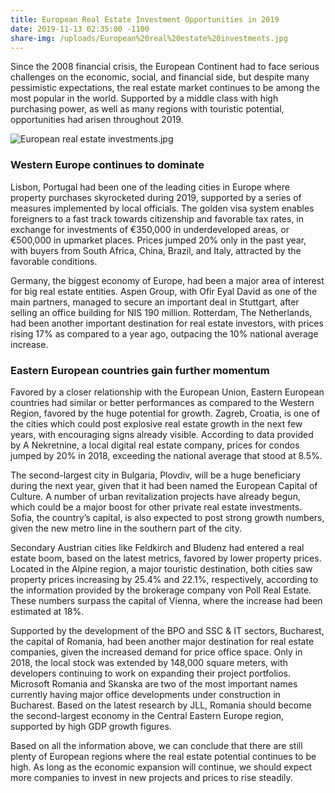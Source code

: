 ```yaml
---
title: European Real Estate Investment Opportunities in 2019
date: 2019-11-13 02:35:00 -1100
share-img: /uploads/European%20real%20estate%20investments.jpg
---
```


Since the 2008 financial crisis, the European Continent had to face serious challenges on the economic, social, and financial side, but despite many pessimistic expectations, the real estate market continues to be among the most popular in the world. Supported by a middle class with high purchasing power, as well as many regions with touristic potential, opportunities had arisen throughout 2019.

![European real estate investments.jpg](/uploads/European%20real%20estate%20investments.jpg)

### Western Europe continues to dominate

Lisbon, Portugal had been one of the leading cities in Europe where property purchases skyrocketed during 2019, supported by a series of measures implemented by local officials. The golden visa system enables foreigners to a fast track towards citizenship and favorable tax rates, in exchange for investments of €350,000 in underdeveloped areas, or €500,000 in upmarket places. Prices jumped 20% only in the past year, with buyers from South Africa, China, Brazil, and Italy, attracted by the favorable conditions.

Germany, the biggest economy of Europe, had been a major area of interest for big real estate entities. Aspen Group, with Ofir Eyal David as one of the main partners, managed to secure an important deal in Stuttgart, after selling an office building for NIS 190 million. Rotterdam, The Netherlands, had been another important destination for real estate investors, with prices rising 17% as compared to a year ago, outpacing the 10% national average increase.

### Eastern European countries gain further momentum

Favored by a closer relationship with the European Union, Eastern European countries had similar or better performances as compared to the Western Region, favored by the huge potential for growth. Zagreb, Croatia, is one of the cities which could post explosive real estate growth in the next few years, with encouraging signs already visible. According to data provided by A Nekretnine, a local digital real estate company, prices for condos jumped by 20% in 2018, exceeding the national average that stood at 8.5%.

The second-largest city in Bulgaria, Plovdiv, will be a huge beneficiary during the next year, given that it had been named the European Capital of Culture. A number of urban revitalization projects have already begun, which could be a major boost for other private real estate investments. Sofia, the country’s capital, is also expected to post strong growth numbers, given the new metro line in the southern part of the city.

Secondary Austrian cities like Feldkirch and Bludenz had entered a real estate boom, based on the latest metrics, favored by lower property prices. Located in the Alpine region, a major touristic destination, both cities saw property prices increasing by 25.4% and 22.1%, respectively, according to the information provided by the brokerage company von Poll Real Estate. These numbers surpass the capital of Vienna, where the increase had been estimated at 18%. 

Supported by the development of the BPO and SSC & IT sectors, Bucharest, the capital of Romania, had been another major destination for real estate companies, given the increased demand for price office space. Only in 2018, the local stock was extended by 148,000 square meters, with developers continuing to work on expanding their project portfolios. Microsoft Romania and Skanska are two of the most important names currently having major office developments under construction in Bucharest. Based on the latest research by JLL, Romania should become the second-largest economy in the Central Eastern Europe region, supported by high GDP growth figures. 

Based on all the information above, we can conclude that there are still plenty of European regions where the real estate potential continues to be high. As long as the economic expansion will continue, we should expect more companies to invest in new projects and prices to rise steadily. 

